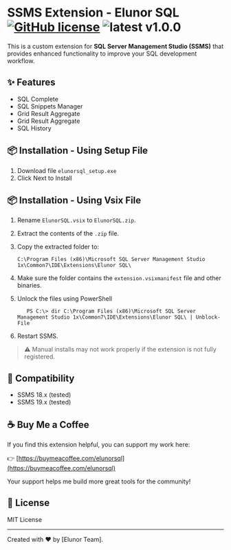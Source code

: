 # SSMS Extension - Elunor SQL [![GitHub license](https://img.shields.io/badge/license-MIT-blue.svg)](https://github.com/khiempn/elunor-sql/blob/main/LICENSE) ![latest v1.0.0](https://img.shields.io/badge/latest-1.0.0-green)

This is a custom extension for **SQL Server Management Studio (SSMS)** that provides enhanced functionality to improve your SQL development workflow.

## ✨ Features

- SQL Complete
- SQL Snippets Manager
- Grid Result Aggregate
- Grid Result Aggregate
- SQL History
  
## 📦 Installation - Using Setup File

1. Download file `elunorsql_setup.exe`
2. Click Next to Install
   
## 📦 Installation - Using Vsix File

1. Rename `ElunorSQL.vsix` to `ElunorSQL.zip`.
2. Extract the contents of the `.zip` file.
3. Copy the extracted folder to:

   ```
   C:\Program Files (x86)\Microsoft SQL Server Management Studio 1x\Common7\IDE\Extensions\Elunor SQL\
   ```

4. Make sure the folder contains the `extension.vsixmanifest` file and other binaries.
5. Unlock the files using PowerShell
   ```
      PS C:\> dir C:\Program Files (x86)\Microsoft SQL Server Management Studio 1x\Common7\IDE\Extensions\Elunor SQL\ | Unblock-File
   ```
6. Restart SSMS.

> ⚠️ Manual installs may not work properly if the extension is not fully registered.

## 🧪 Compatibility

- SSMS 18.x (tested)
- SSMS 19.x (tested)
## ☕ Buy Me a Coffee

If you find this extension helpful, you can support my work here:

👉 [https://buymeacoffee.com/elunorsql](https://buymeacoffee.com/elunorsql)

Your support helps me build more great tools for the community!

## 📃 License

MIT License

---

Created with ❤️ by [Elunor Team].
